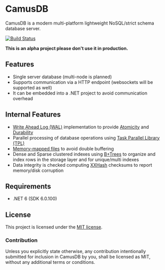 CamusDB
=======
CamusDB is a modern multi-platform lightweight NoSQL/strict schema database server. 

[![Build Status](https://app.travis-ci.com/camusdb/camusdb.svg?branch=main)](https://app.travis-ci.com/camusdb/camusdb)

**This is an alpha project please don't use it in production.**

Features
--------
 - Single server database (multi-node is planned)
 - Supports communication via a HTTP endpoint (websockets will be supported as well)
 - It can be embedded into a .NET project to avoid communication overhead

Internal Features
-----------------
 - [Write Ahead Log (WAL)](https://en.wikipedia.org/wiki/Write-ahead_logging) implementation to provide [Atomicity](https://en.wikipedia.org/wiki/Atomicity_(database_systems)) and [Durability](https://en.wikipedia.org/wiki/Durability_(database_systems))
 - Parallel processing of database operations using [Task Parallel Library (TPL)](https://docs.microsoft.com/en-us/dotnet/standard/parallel-programming/task-parallel-library-tpl)
 - [Memory-mapped files](https://en.wikipedia.org/wiki/Memory-mapped_file) to avoid double buffering
 - Dense and Sparse clustered indexes using [B+Trees](https://en.wikipedia.org/wiki/B%2B_tree) to organize and index rows in the storage layer and for unique/multi indexes
 - Data integrity is checked computing [XXHash](https://cyan4973.github.io/xxHash/) checksums to report memory/disk corruption

## Requirements
 - .NET 6 (SDK 6.0.100)

## License

This project is licensed under the [MIT license](LICENSE.txt).

### Contribution

Unless you explicitly state otherwise, any contribution intentionally submitted
for inclusion in CamusDB by you, shall be licensed as MIT, without any additional
terms or conditions.


